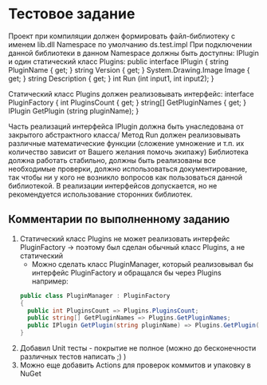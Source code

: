 # Тестовое задание

Проект при компиляции должен формировать файл-библиотеку с именем lib.dll
Namespace по умолчанию ds.test.impl
При подключении данной библиотеки в данном Namespace должны быть доступны:
IPlugin и один статический класс Plugins:
public interface IPlugin
{
  string PluginName { get; }
  string Version { get; }
  System.Drawing.Image Image { get; }
  string Description { get; }
  int Run (int input1, int input2);
}

Статический класс Plugins должен реализовывать интерфейс:
interface PluginFactory
{
  int PluginsCount { get; }
  string[] GetPluginNames { get; }
  IPlugin GetPlugin (string pluginName);
}

Часть реализаций интерфейса IPlugin должна быть унаследована от закрытого абстрактного класса/
Метод Run должен реализовывать различные математические функции (сложение умножение и т.п. их количество зависит от Вашего желания помочь экипажу)
Библиотека должна работать стабильно, должны быть реализованы все необходимые проверки, должно использоваться документирование, 
так чтобы ни у кого не возникло вопросов как пользоваться данной библиотекой.
В реализации интерфейсов допускается, но не рекомендуется использование сторонних библиотек.

## Комментарии по выполненному заданию
1) Статический класс Plugins не может реализовать интерфейс PluginFactory -> поэтому был сделан обычный класс Plugins, а не статический
   - Можно сделать класс PluginManager, который реализовывал бы интерфейс PluginFactory и обращался бы через Plugins например:
    ```C#
    public class PluginManager : PluginFactory
    {
      public int PluginsCount => Plugins.PluginsCount;
      public string[] GetPluginNames => Plugins.GetPluginNames;
      public IPlugin GetPlugin(string pluginName) => Plugins.GetPlugin(pluginName);
    }
    ```
2) Добавил Unit тесты - покрытие не полное (можно до бесконечности различных тестов написать ;) )
3) Можно еще добавить Actions для проверок коммитов и упаковку в NuGet
